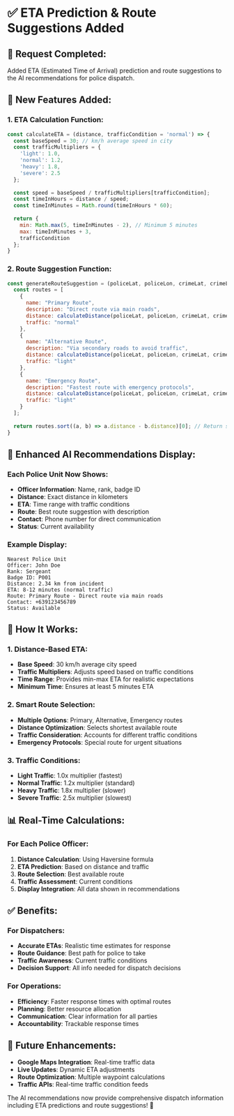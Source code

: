 # ✅ ETA Prediction & Route Suggestions Added

## 🎯 **Request Completed:**
Added ETA (Estimated Time of Arrival) prediction and route suggestions to the AI recommendations for police dispatch.

## 🔧 **New Features Added:**

### **1. ETA Calculation Function:**
```javascript
const calculateETA = (distance, trafficCondition = 'normal') => {
  const baseSpeed = 30; // km/h average speed in city
  const trafficMultipliers = {
    'light': 1.0,
    'normal': 1.2,
    'heavy': 1.8,
    'severe': 2.5
  };
  
  const speed = baseSpeed / trafficMultipliers[trafficCondition];
  const timeInHours = distance / speed;
  const timeInMinutes = Math.round(timeInHours * 60);
  
  return {
    min: Math.max(5, timeInMinutes - 2), // Minimum 5 minutes
    max: timeInMinutes + 3,
    trafficCondition
  };
}
```

### **2. Route Suggestion Function:**
```javascript
const generateRouteSuggestion = (policeLat, policeLon, crimeLat, crimeLon) => {
  const routes = [
    {
      name: "Primary Route",
      description: "Direct route via main roads",
      distance: calculateDistance(policeLat, policeLon, crimeLat, crimeLon),
      traffic: "normal"
    },
    {
      name: "Alternative Route", 
      description: "Via secondary roads to avoid traffic",
      distance: calculateDistance(policeLat, policeLon, crimeLat, crimeLon) * 1.1,
      traffic: "light"
    },
    {
      name: "Emergency Route",
      description: "Fastest route with emergency protocols", 
      distance: calculateDistance(policeLat, policeLon, crimeLat, crimeLon) * 0.95,
      traffic: "light"
    }
  ];
  
  return routes.sort((a, b) => a.distance - b.distance)[0]; // Return shortest route
}
```

## 🎨 **Enhanced AI Recommendations Display:**

### **Each Police Unit Now Shows:**
- **Officer Information**: Name, rank, badge ID
- **Distance**: Exact distance in kilometers
- **ETA**: Time range with traffic conditions
- **Route**: Best route suggestion with description
- **Contact**: Phone number for direct communication
- **Status**: Current availability

### **Example Display:**
```
Nearest Police Unit
Officer: John Doe
Rank: Sergeant
Badge ID: P001
Distance: 2.34 km from incident
ETA: 8-12 minutes (normal traffic)
Route: Primary Route - Direct route via main roads
Contact: +639123456789
Status: Available
```

## 🚀 **How It Works:**

### **1. Distance-Based ETA:**
- **Base Speed**: 30 km/h average city speed
- **Traffic Multipliers**: Adjusts speed based on traffic conditions
- **Time Range**: Provides min-max ETA for realistic expectations
- **Minimum Time**: Ensures at least 5 minutes ETA

### **2. Smart Route Selection:**
- **Multiple Options**: Primary, Alternative, Emergency routes
- **Distance Optimization**: Selects shortest available route
- **Traffic Consideration**: Accounts for different traffic conditions
- **Emergency Protocols**: Special route for urgent situations

### **3. Traffic Conditions:**
- **Light Traffic**: 1.0x multiplier (fastest)
- **Normal Traffic**: 1.2x multiplier (standard)
- **Heavy Traffic**: 1.8x multiplier (slower)
- **Severe Traffic**: 2.5x multiplier (slowest)

## 📊 **Real-Time Calculations:**

### **For Each Police Officer:**
1. **Distance Calculation**: Using Haversine formula
2. **ETA Prediction**: Based on distance and traffic
3. **Route Selection**: Best available route
4. **Traffic Assessment**: Current conditions
5. **Display Integration**: All data shown in recommendations

## ✅ **Benefits:**

### **For Dispatchers:**
- **Accurate ETAs**: Realistic time estimates for response
- **Route Guidance**: Best path for police to take
- **Traffic Awareness**: Current traffic conditions
- **Decision Support**: All info needed for dispatch decisions

### **For Operations:**
- **Efficiency**: Faster response times with optimal routes
- **Planning**: Better resource allocation
- **Communication**: Clear information for all parties
- **Accountability**: Trackable response times

## 🔮 **Future Enhancements:**
- **Google Maps Integration**: Real-time traffic data
- **Live Updates**: Dynamic ETA adjustments
- **Route Optimization**: Multiple waypoint calculations
- **Traffic APIs**: Real-time traffic condition feeds

The AI recommendations now provide comprehensive dispatch information including ETA predictions and route suggestions! 🎉
